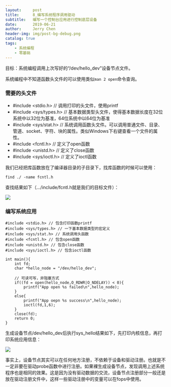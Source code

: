 ```yaml
---
layout:     post
title:      8_编写系统程序调用驱动
subtitle:   编写一个控制台应用进行控制底层设备
date:       2019-06-21
author:     Jerry Chen
header-img: img/post-bg-debug.png
catalog: true
tags:
    - 系统编程
    - 零基础
---
```




目标：系统编程调用上次写好的“/dev/hello_dev”设备节点文件。

系统编程中不知道函数头文件的可以使用类似`man 2 open`命令查询。

### 需要的头文件

- #include <stdio.h> // 调用打印的头文件，使用printf
- #include <sys/types.h> // 基本数据类型头文件，使得基本数据长度在32位系统中以32位为基准，64位系统中以64位为基准
- #include <sys/stat.h> // 系统调用函数头文件。可以调用普通文件、目录、管道、socket、字符、块的属性。类似Windows下右键查看一个文件的属性。
- #include <fcntl.h> // 定义了open函数
- #include <unistd.h> // 定义了close函数
- #include <sys/ioctl.h> // 定义了ioctl函数

我们已经把库函数放在了编译器目录的子目录下，找库函数的时候可以使用：

`find ./ -name fcntl.h`

查找结果如下（.../include/fcntl.h就是我们的目标文件）：

![](https://raw.githubusercontent.com/jvfan/jvfan.github.io/master/img/post_img/20190604230550.png)

### 编写系统应用

```
#include <stdio.h> // 包含打印函数printf
#include <sys/types.h> // 一下基本数据类型的宏定义
#include <sys/stat.h> // 系统调用头函数
#include <fcntl.h> // 包含open函数
#include <unistd.h> // 包含close函数
#include <sys/ioctl.h> // 包含ioctl函数

int main(){
	int fd;
	char *hello_node = "/dev/hello_dev";
	
	// 可读可写，非阻塞方式
	if((fd = open(hello_node,O_RDWR|O_NDELAY)) < 0){
		printf("App open %s failed\n",hello_node);
	}
	else{
		printf("App oepn %s success\n",hello_node);
		ioctl(fd,1,6);
	}
	close(fd);
	return 0;
}

```

生成设备节点/dev/hello_dev后执行sys_hello结果如下，先打印内核信息，再打印系统应用信息：

![](https://raw.githubusercontent.com/jvfan/jvfan.github.io/master/img/post_img/20190604234517.png)

事实上，设备节点其实可以在任何地方注册，不依赖于设备和驱动注册。也就是不一定非要在驱动probe函数中进行注册。如果裸生成设备节点，发现调用上述系统程序也是相同的效果。这是因为没有驱动数据的交流，设备节点注册部分一般还是放在驱动注册文件中，这样一些驱动注册中的变量可以在fops中使用。
